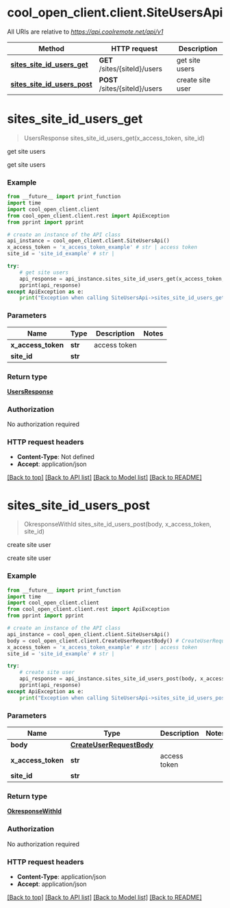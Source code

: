 # cool_open_client.client.SiteUsersApi

All URIs are relative to *https://api.coolremote.net/api/v1*

Method | HTTP request | Description
------------- | ------------- | -------------
[**sites_site_id_users_get**](SiteUsersApi.md#sites_site_id_users_get) | **GET** /sites/{siteId}/users | get site users
[**sites_site_id_users_post**](SiteUsersApi.md#sites_site_id_users_post) | **POST** /sites/{siteId}/users | create site user

# **sites_site_id_users_get**
> UsersResponse sites_site_id_users_get(x_access_token, site_id)

get site users

get site users

### Example
```python
from __future__ import print_function
import time
import cool_open_client.client
from cool_open_client.client.rest import ApiException
from pprint import pprint

# create an instance of the API class
api_instance = cool_open_client.client.SiteUsersApi()
x_access_token = 'x_access_token_example' # str | access token
site_id = 'site_id_example' # str | 

try:
    # get site users
    api_response = api_instance.sites_site_id_users_get(x_access_token, site_id)
    pprint(api_response)
except ApiException as e:
    print("Exception when calling SiteUsersApi->sites_site_id_users_get: %s\n" % e)
```

### Parameters

Name | Type | Description  | Notes
------------- | ------------- | ------------- | -------------
 **x_access_token** | **str**| access token | 
 **site_id** | **str**|  | 

### Return type

[**UsersResponse**](UsersResponse.md)

### Authorization

No authorization required

### HTTP request headers

 - **Content-Type**: Not defined
 - **Accept**: application/json

[[Back to top]](#) [[Back to API list]](../README.md#documentation-for-api-endpoints) [[Back to Model list]](../README.md#documentation-for-models) [[Back to README]](../README.md)

# **sites_site_id_users_post**
> OkresponseWithId sites_site_id_users_post(body, x_access_token, site_id)

create site user

create site user

### Example
```python
from __future__ import print_function
import time
import cool_open_client.client
from cool_open_client.client.rest import ApiException
from pprint import pprint

# create an instance of the API class
api_instance = cool_open_client.client.SiteUsersApi()
body = cool_open_client.client.CreateUserRequestBody() # CreateUserRequestBody | 
x_access_token = 'x_access_token_example' # str | access token
site_id = 'site_id_example' # str | 

try:
    # create site user
    api_response = api_instance.sites_site_id_users_post(body, x_access_token, site_id)
    pprint(api_response)
except ApiException as e:
    print("Exception when calling SiteUsersApi->sites_site_id_users_post: %s\n" % e)
```

### Parameters

Name | Type | Description  | Notes
------------- | ------------- | ------------- | -------------
 **body** | [**CreateUserRequestBody**](CreateUserRequestBody.md)|  | 
 **x_access_token** | **str**| access token | 
 **site_id** | **str**|  | 

### Return type

[**OkresponseWithId**](OkresponseWithId.md)

### Authorization

No authorization required

### HTTP request headers

 - **Content-Type**: application/json
 - **Accept**: application/json

[[Back to top]](#) [[Back to API list]](../README.md#documentation-for-api-endpoints) [[Back to Model list]](../README.md#documentation-for-models) [[Back to README]](../README.md)

